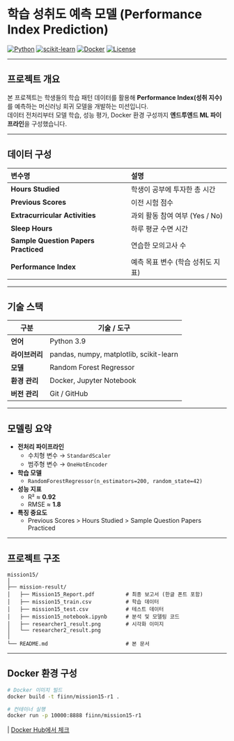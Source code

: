 # 학습 성취도 예측 모델 (Performance Index Prediction)

[![Python](https://img.shields.io/badge/Python-3.9%2B-blue?logo=python)](https://www.python.org/)
[![scikit-learn](https://img.shields.io/badge/scikit--learn-1.3.0-orange?logo=scikitlearn)](https://scikit-learn.org/)
[![Docker](https://img.shields.io/badge/Docker-Containerized-blue?logo=docker)](https://hub.docker.com/repository/docker/fiinn/mission15-r1)
[![License](https://img.shields.io/badge/License-MIT-green)](LICENSE)

---

## 프로젝트 개요
본 프로젝트는 학생들의 학습 패턴 데이터를 활용해 **Performance Index(성취 지수)** 를 예측하는 머신러닝 회귀 모델을 개발하는 미션입니다.  
데이터 전처리부터 모델 학습, 성능 평가, Docker 환경 구성까지 **엔드투엔드 ML 파이프라인**을 구성했습니다.

---

## 데이터 구성

| 변수명 | 설명 |
|:--------|:------|
| **Hours Studied** | 학생이 공부에 투자한 총 시간 |
| **Previous Scores** | 이전 시험 점수 |
| **Extracurricular Activities** | 과외 활동 참여 여부 (Yes / No) |
| **Sleep Hours** | 하루 평균 수면 시간 |
| **Sample Question Papers Practiced** | 연습한 모의고사 수 |
| **Performance Index** | 예측 목표 변수 (학습 성취도 지표) |

---

## 기술 스택

| 구분 | 기술 / 도구 |
|------|--------------|
| **언어** | Python 3.9 |
| **라이브러리** | pandas, numpy, matplotlib, scikit-learn |
| **모델** | Random Forest Regressor |
| **환경 관리** | Docker, Jupyter Notebook |
| **버전 관리** | Git / GitHub |

---

## 모델링 요약

- **전처리 파이프라인**
  - 수치형 변수 → `StandardScaler`
  - 범주형 변수 → `OneHotEncoder`
- **학습 모델**
  - `RandomForestRegressor(n_estimators=200, random_state=42)`
- **성능 지표**
  - R² ≈ **0.92**
  - RMSE ≈ **1.8**
- **특징 중요도**
  - Previous Scores > Hours Studied > Sample Question Papers Practiced

---

## 프로젝트 구조

```
mission15/
│
├── mission-result/
│   ├── Mission15_Report.pdf          # 최종 보고서 (한글 폰트 포함)
│   ├── mission15_train.csv           # 학습 데이터
│   ├── mission15_test.csv            # 테스트 데이터
│   ├── mission15_notebook.ipynb      # 분석 및 모델링 코드
│   ├── researcher1_result.png        # 시각화 이미지
│   └── researcher2_result.png
│
└── README.md                         # 본 문서
```

---

## Docker 환경 구성

```bash
# Docker 이미지 빌드
docker build -t fiinn/mission15-r1 .

# 컨테이너 실행
docker run -p 10000:8888 fiinn/mission15-r1
```

| [Docker Hub에서 체크](https://hub.docker.com/repository/docker/fiinn/mission15-r1/general)
